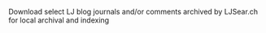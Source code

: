 Download select LJ blog journals and/or comments archived by LJSear.ch for local archival and indexing